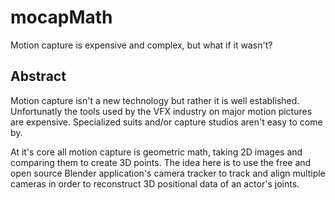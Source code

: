 # mocapMath
Motion capture is expensive and complex, but what if it wasn't?

## Abstract
Motion capture isn't a new technology but rather it is well established.  Unfortunatly the tools used by the VFX industry on major motion pictures are expensive.  Specialized suits and/or capture studios aren't easy to come by.

At it's core all motion capture is geometric math, taking 2D images and comparing them to create 3D points.  The idea here is to use the free and open source Blender application's camera tracker to track and align multiple cameras in order to reconstruct 3D positional data of an actor's joints.